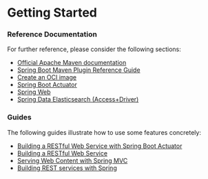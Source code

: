 # Getting Started

### Reference Documentation
For further reference, please consider the following sections:

* [Official Apache Maven documentation](https://maven.apache.org/guides/index.html)
* [Spring Boot Maven Plugin Reference Guide](https://docs.spring.io/spring-boot/docs/2.6.2/maven-plugin/reference/html/)
* [Create an OCI image](https://docs.spring.io/spring-boot/docs/2.6.2/maven-plugin/reference/html/#build-image)
* [Spring Boot Actuator](https://docs.spring.io/spring-boot/docs/2.6.2/reference/htmlsingle/#production-ready)
* [Spring Web](https://docs.spring.io/spring-boot/docs/2.6.2/reference/htmlsingle/#boot-features-developing-web-applications)
* [Spring Data Elasticsearch (Access+Driver)](https://docs.spring.io/spring-boot/docs/2.6.2/reference/htmlsingle/#boot-features-elasticsearch)

### Guides
The following guides illustrate how to use some features concretely:

* [Building a RESTful Web Service with Spring Boot Actuator](https://spring.io/guides/gs/actuator-service/)
* [Building a RESTful Web Service](https://spring.io/guides/gs/rest-service/)
* [Serving Web Content with Spring MVC](https://spring.io/guides/gs/serving-web-content/)
* [Building REST services with Spring](https://spring.io/guides/tutorials/bookmarks/)

